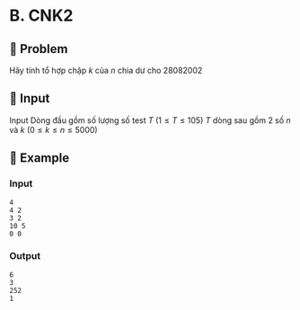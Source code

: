 # B. CNK2

## 📖 Problem

Hãy tính tổ hợp chập
$k$
của
$n$
chia dư cho
$28082002$


## 🧩 Input

Input
Dòng đầu gồm số lượng số test
$T$
$(1≤T≤105)$
$T$
dòng sau gồm
$2$
số
$n$
và
$k$
$(0≤k≤n≤5000)$


## 🧠 Example

### Input

```text
4
4 2
3 2
10 5
0 0
```

### Output

```text
6
3
252
1
```


